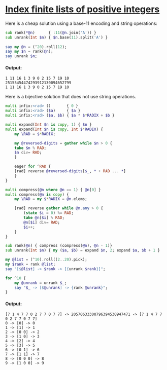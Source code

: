 [1]: https://rosettacode.org/wiki/Index_finite_lists_of_positive_integers

# [Index finite lists of positive integers][1]

Here is a cheap solution using a base-11 encoding and string operations:

```raku
sub rank(*@n)      { :11(@n.join('A')) }
sub unrank(Int $n) { $n.base(11).split('A') }
 
say my @n = (^20).roll(12);
say my $n = rank(@n);
say unrank $n;
```

#### Output:
```
1 11 16 1 3 9 0 2 15 7 19 10
25155454474293912130094652799
1 11 16 1 3 9 0 2 15 7 19 10
```


Here is a bijective solution that does not use string operations.

```raku
multi infix:<rad> ()       { 0 }
multi infix:<rad> ($a)     { $a }
multi infix:<rad> ($a, $b) { $a * $*RADIX + $b }

multi expand(Int $n is copy, 1) { $n }
multi expand(Int $n is copy, Int $*RADIX) {
    my \RAD = $*RADIX;

    my @reversed-digits = gather while $n > 0 {
    take $n % RAD;
    $n div= RAD;
    }

    eager for ^RAD {
    [rad] reverse @reversed-digits[$_, * + RAD ... *]
    }
}

multi compress(@n where @n == 1) { @n[0] }
multi compress(@n is copy) {
    my \RAD = my $*RADIX = @n.elems;

    [rad] reverse gather while @n.any > 0 {
        (state $i = 0) %= RAD;
        take @n[$i] % RAD;
        @n[$i] div= RAD;
        $i++;
    }
}

sub rank(@n) { compress (compress(@n), @n - 1)}
sub unrank(Int $n) { my ($a, $b) = expand $n, 2; expand $a, $b + 1 }

my @list = (^10).roll((2..20).pick);
my $rank = rank @list;
say "[$@list] -> $rank -> [{unrank $rank}]";

for ^10 {
    my @unrank = unrank $_;
    say "$_ -> [$@unrank] -> {rank @unrank}";
}
```

#### Output:
```
[7 1 4 7 7 0 2 7 7 0 7 7] -> 20570633300796394530947471 -> [7 1 4 7 7 0 2 7 7 0 7 7]
0 -> [0] -> 0
1 -> [1] -> 1
2 -> [0 0] -> 2
3 -> [1 0] -> 3
4 -> [2] -> 4
5 -> [3] -> 5
6 -> [0 1] -> 6
7 -> [1 1] -> 7
8 -> [0 0 0] -> 8
9 -> [1 0 0] -> 9
```
